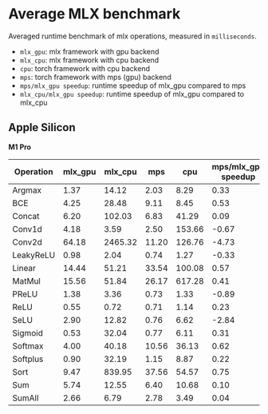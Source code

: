 # Average MLX benchmark

Averaged runtime benchmark of mlx operations, measured in `milliseconds`.

* `mlx_gpu`: mlx framework with gpu backend
* `mlx_cpu`: mlx framework with cpu backend
* `cpu`: torch framework with cpu backend
* `mps`: torch framework with mps (gpu) backend
* `mps/mlx_gpu speedup`: runtime speedup of mlx_gpu compared to mps
* `mlx_cpu/mlx_gpu speedup`: runtime speedup of mlx_gpu compared to mlx_cpu

## Apple Silicon

**M1 Pro**

| Operation      | mlx_gpu | mlx_cpu | mps | cpu | mps/mlx_gpu speedup | mlx_cpu/mlx_gpu speedup |
|----------------|-------|-------|------|------|-------------------|-----------------------|
| Argmax     |   1.37 |  14.12 |   2.03 |   8.29 |   0.33 |   0.90 |
| BCE        |   4.25 |  28.48 |   9.11 |   8.45 |   0.53 |   0.85 |
| Concat     |   6.20 | 102.03 |   6.83 |  41.29 |   0.09 |   0.94 |
| Conv1d     |   4.18 |   3.59 |   2.50 | 153.66 |  -0.67 |  -0.17 |
| Conv2d     |  64.18 | 2465.32 |  11.20 | 126.76 |  -4.73 |   0.97 |
| LeakyReLU  |   0.98 |   2.04 |   0.74 |   1.27 |  -0.33 |   0.52 |
| Linear     |  14.44 |  51.21 |  33.54 | 100.08 |   0.57 |   0.72 |
| MatMul     |  15.56 |  51.84 |  26.17 | 617.28 |   0.41 |   0.70 |
| PReLU      |   1.38 |   3.36 |   0.73 |   1.33 |  -0.89 |   0.59 |
| ReLU       |   0.55 |   0.72 |   0.71 |   1.14 |   0.23 |   0.24 |
| SeLU       |   2.90 |  12.82 |   0.76 |   6.62 |  -2.84 |   0.77 |
| Sigmoid    |   0.53 |  32.04 |   0.77 |   6.11 |   0.31 |   0.98 |
| Softmax    |   4.00 |  40.18 |  10.56 |  36.13 |   0.62 |   0.90 |
| Softplus   |   0.90 |  32.19 |   1.15 |   8.87 |   0.22 |   0.97 |
| Sort       |   9.47 | 839.95 |  37.56 |  54.57 |   0.75 |   0.99 |
| Sum        |   5.74 |  12.55 |   6.40 |  10.68 |   0.10 |   0.54 |
| SumAll     |   2.66 |   6.79 |   2.78 |   3.49 |   0.04 |   0.61 |